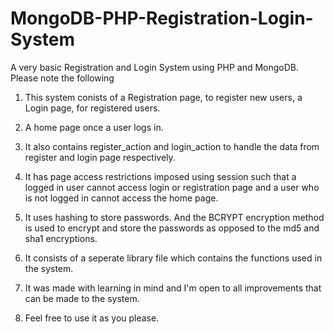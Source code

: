 # MongoDB-PHP-Registration-Login-System
A very basic Registration and Login System using PHP and MongoDB.
Please note the following

1. This system conists of a Registration page, to register new users, a Login page, for registered users.

2. A home page once a user logs in. 

3. It also contains register_action and login_action to handle the data from register and login page respectively. 

4. It has page access restrictions imposed using session such that a logged in user cannot access login or registration page and a user who is not logged in cannot access the home page. 

5. It uses hashing to store passwords. And the BCRYPT encryption method is used to encrypt and store the passwords as opposed to the md5 and sha1 encryptions. 

6. It consists of a seperate library file which contains the functions used in the system. 

7. It was made with learning in mind and I'm open to all improvements that can be made to the system. 

8. Feel free to use it as you please.
